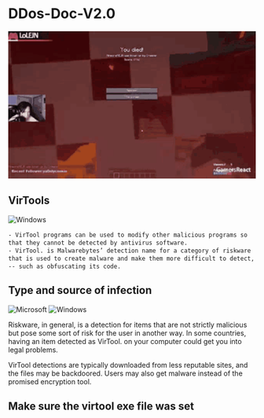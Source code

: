 # DDos-Doc-V2.0

<div align="center">

<img src="nope-computer-crash.gif" height="300" width="1750" ></div>
 
## VirTools   
![Windows](https://img.shields.io/badge/Windows-0078D6?style=for-the-badge&logo=windows&logoColor=white)

    - VirTool programs can be used to modify other malicious programs so that they cannot be detected by antivirus software. 
    - VirTool. is Malwarebytes’ detection name for a category of riskware that is used to create malware and make them more difficult to detect, 
    -- such as obfuscating its code.

## Type and source of infection
![Microsoft](https://img.shields.io/badge/Microsoft-0078D4?style=for-the-badge&logo=microsoft&logoColor=white) ![Windows](https://img.shields.io/badge/Windows-0078D6?style=for-the-badge&logo=windows&logoColor=white)

Riskware, in general, is a detection for items that are not strictly malicious but pose some sort of risk for the user in another way. In some countries, having an item detected as VirTool. on your computer could get you into legal problems.

VirTool detections are typically downloaded from less reputable sites, and the files may be backdoored. Users may also get malware instead of the promised encryption tool.

## Make sure the virtool exe file was set
